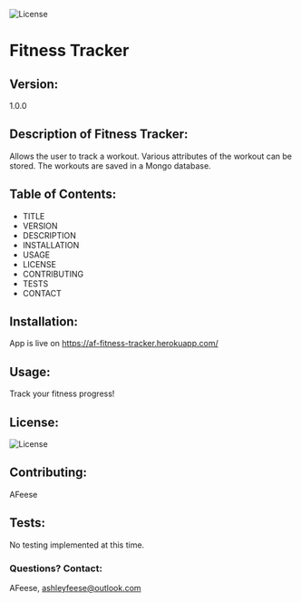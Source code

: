 
  ![License](https://img.shields.io/badge/License-MIT-blue.svg?style=plastic)

# Fitness Tracker

## Version:
1.0.0




## Description of Fitness Tracker:
Allows the user to track a workout. Various attributes of the workout can be stored. The workouts are saved in a Mongo database.




## Table of Contents:
* TITLE
* VERSION
* DESCRIPTION
* INSTALLATION
* USAGE
* LICENSE
* CONTRIBUTING
* TESTS
* CONTACT




## Installation: 
App is live on https://af-fitness-tracker.herokuapp.com/




## Usage: 
Track your fitness progress!




## License: 
![License](https://img.shields.io/badge/License-MIT-blue.svg?style=plastic)




## Contributing: 
AFeese





## Tests: 
No testing implemented at this time.




### Questions? Contact:
AFeese, ashleyfeese@outlook.com

